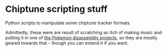 # Chiptune scripting stuff

Python scripts to manipulate some chiptune tracker formats.

Admittedly, these were are result of scratching an itch of making music and
putting it in one of [the Pokemon disassembly projects][1], so they are mostly
geared towards that - though you can extend it if you want.

[1]: https://github.com/pret
